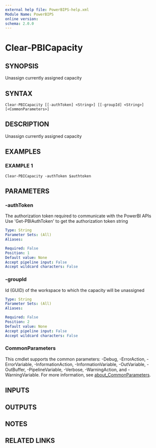 ```yaml
---
external help file: PowerBIPS-help.xml
Module Name: PowerBIPS
online version:
schema: 2.0.0
---
```


# Clear-PBICapacity

## SYNOPSIS
Unassign currently assigned capacity

## SYNTAX

```
Clear-PBICapacity [[-authToken] <String>] [[-groupId] <String>] [<CommonParameters>]
```

## DESCRIPTION
Unassign currently assigned capacity

## EXAMPLES

### EXAMPLE 1
```
Clear-PBICapacity -authToken $authtoken
```

## PARAMETERS

### -authToken
The authorization token required to communicate with the PowerBI APIs
Use 'Get-PBIAuthToken' to get the authorization token string

```yaml
Type: String
Parameter Sets: (All)
Aliases:

Required: False
Position: 1
Default value: None
Accept pipeline input: False
Accept wildcard characters: False
```

### -groupId
Id (GUID) of the workspace to which the capacity will be unassigned

```yaml
Type: String
Parameter Sets: (All)
Aliases:

Required: False
Position: 2
Default value: None
Accept pipeline input: False
Accept wildcard characters: False
```

### CommonParameters
This cmdlet supports the common parameters: -Debug, -ErrorAction, -ErrorVariable, -InformationAction, -InformationVariable, -OutVariable, -OutBuffer, -PipelineVariable, -Verbose, -WarningAction, and -WarningVariable. For more information, see [about_CommonParameters](http://go.microsoft.com/fwlink/?LinkID=113216).

## INPUTS

## OUTPUTS

## NOTES

## RELATED LINKS
